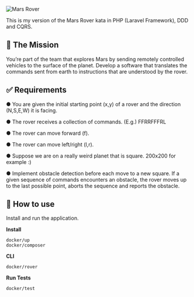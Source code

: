 ![Mars Rover](https://i.ibb.co/LzNKSnp/mars-rover.png)

This is my version of the Mars Rover kata in PHP (Laravel Framework), DDD and CQRS.

## 🚀 The Mission
You’re part of the team that explores Mars by sending remotely controlled vehicles to the surface of the planet. Develop a software that translates the commands sent from earth to instructions that are understood by the rover.

## ✅ Requirements

● You are given the initial starting point (x,y) of a rover and the direction (N,S,E,W)  it is facing.

● The rover receives a collection of commands. (E.g.) FFRRFFFRL

● The rover can move forward (f).

● The rover can move left/right (l,r).

● Suppose we are on a really weird planet that is square. 200x200 for example :)  

● Implement obstacle detection before each move to a new square. If a given  sequence of commands encounters an obstacle, the rover moves up to the last  possible point, aborts the sequence and reports the obstacle.

## 📖 How to use 
Install and run the application.

**Install**


```  
docker/up
docker/composer    
```
**CLI**
```  
docker/rover   
```
**Run Tests**
```  
docker/test  
```
